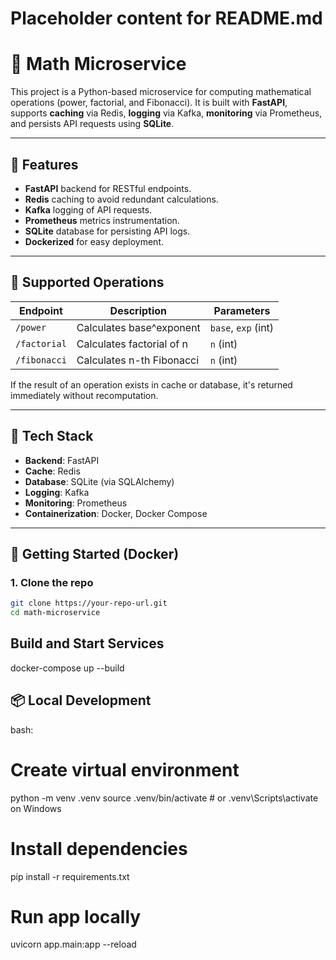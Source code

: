 # Placeholder content for README.md
# 📐 Math Microservice

This project is a Python-based microservice for computing mathematical operations (power, factorial, and Fibonacci). It is built with **FastAPI**, supports **caching** via Redis, **logging** via Kafka, **monitoring** via Prometheus, and persists API requests using **SQLite**.

---

## 🚀 Features

- **FastAPI** backend for RESTful endpoints.
- **Redis** caching to avoid redundant calculations.
- **Kafka** logging of API requests.
- **Prometheus** metrics instrumentation.
- **SQLite** database for persisting API logs.
- **Dockerized** for easy deployment.

---

## 🧮 Supported Operations

| Endpoint       | Description                  | Parameters            |
|----------------|------------------------------|------------------------|
| `/power`       | Calculates base^exponent     | `base`, `exp` (int)    |
| `/factorial`   | Calculates factorial of n    | `n` (int)              |
| `/fibonacci`   | Calculates n-th Fibonacci    | `n` (int)              |

If the result of an operation exists in cache or database, it's returned immediately without recomputation.

---

## 🧰 Tech Stack

- **Backend**: FastAPI
- **Cache**: Redis
- **Database**: SQLite (via SQLAlchemy)
- **Logging**: Kafka
- **Monitoring**: Prometheus
- **Containerization**: Docker, Docker Compose

---

## 🐳 Getting Started (Docker)

### 1. Clone the repo

```bash
git clone https://your-repo-url.git
cd math-microservice
```
## Build and Start Services
docker-compose up --build

## 📦 Local Development
bash:

# Create virtual environment
python -m venv .venv
source .venv/bin/activate  # or .venv\Scripts\activate on Windows

# Install dependencies
pip install -r requirements.txt

# Run app locally
uvicorn app.main:app --reload

